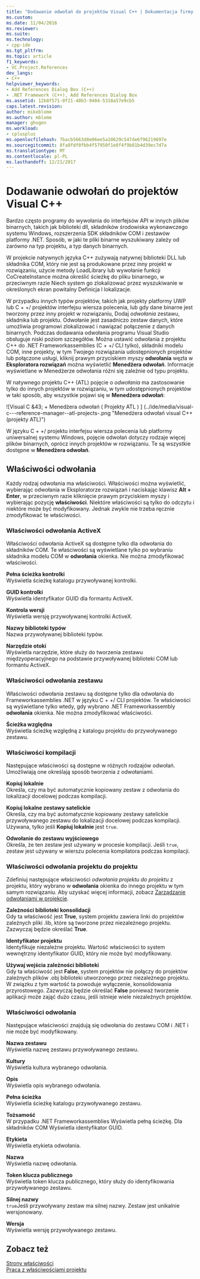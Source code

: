```yaml
---
title: "Dodawanie odwołań do projektów Visual C++ | Dokumentacja firmy Microsoft"
ms.custom: 
ms.date: 11/04/2016
ms.reviewer: 
ms.suite: 
ms.technology:
- cpp-ide
ms.tgt_pltfrm: 
ms.topic: article
f1_keywords:
- VC.Project.References
dev_langs:
- C++
helpviewer_keywords:
- Add References Dialog Box (C++)
- .NET Framework (C++), Add References Dialog Box
ms.assetid: 12b8f571-0f21-40b3-9404-5318a57e9cb5
caps.latest.revision: 
author: mikeblome
ms.author: mblome
manager: ghogen
ms.workload:
- cplusplus
ms.openlocfilehash: 7bacb5663d8e06ee5a10629c547de6f96219697e
ms.sourcegitcommit: 8fa8fdf0fbb4f57950f1e8f4f9b81b4d39ec7d7a
ms.translationtype: MT
ms.contentlocale: pl-PL
ms.lasthandoff: 12/21/2017
---
```

# <a name="adding-references-in-visual-c-projects"></a>Dodawanie odwołań do projektów Visual C++
Bardzo często programy do wywołania do interfejsów API w innych plików binarnych, takich jak biblioteki dll, składników środowiska wykonawczego systemu Windows, rozszerzenia SDK składników COM i zestawów platformy .NET. Sposób, w jaki te pliki binarne wyszukiwany zależy od zarówno na typ projektu, a typ danych binarnych.  
  
 W projekcie natywnych języka C++ zużywają natywnej biblioteki DLL lub składnika COM, który nie jest są produkowane przez inny projekt w rozwiązaniu, użycie metody LoadLibrary lub wywołanie funkcji CoCreateInstance można określić ścieżkę do pliku binarnego, w przeciwnym razie Niech system go zlokalizować przez wyszukiwanie w określonych ekran powitalny Definicja l lokalizacje.  
  
 W przypadku innych typów projektów, takich jak projekty platformy UWP lub C + +/ projektów interfejsu wiersza polecenia, lub gdy dane binarne jest tworzony przez inny projekt w rozwiązaniu, Dodaj *odwołania* zestawu, składnika lub projektu.   Odwołanie jest zasadniczo zestaw danych, które umożliwia programowi zlokalizować i nawiązać połączenie z danych binarnych.       Podczas dodawania odwołania programu Visual Studio obsługuje niski poziom szczegółów. Można ustawić odwołania z projektu C++ do .NET Frameworkassemblies (C + +/ CLI tylko), składniki modelu COM, inne projekty, w tym Twojego rozwiązania udostępnionych projektów lub połączone usługi, kliknij prawym przyciskiem myszy **odwołania** węzła w **Eksploratora rozwiązań** można wyświetlić **Menedżera odwołań**. Informacje wyświetlane w Menedżerze odwołania różni się zależnie od typu projektu.  
  
 W natywnego projektu C++ (ATL) pojęcie o *odwołania* ma zastosowanie tylko do innych projektów w rozwiązaniu, w tym udostępnionych projektów w taki sposób, aby wszystkie pojawi się w **Menedżera odwołań**:  
  
 ![Visual C &43; &#43; Menedżera odwołań &#40; Projekty ATL &#41; ] (../ide/media/visual-c---reference-manager--atl-projects-.png "Menedżera odwołań visual C++ (projekty ATL)")  
  
 W języku C + +/ projektu interfejsu wiersza polecenia lub platformy uniwersalnej systemu Windows, pojęcie odwołań dotyczy rodzaje więcej plików binarnych, oprócz innych projektów w rozwiązaniu.  Te są wszystkie dostępne w **Menedżera odwołań**.
  
## <a name="reference-properties"></a>Właściwości odwołania  
 Każdy rodzaj odwołania ma właściwości. Właściwości można wyświetlić, wybierając odwołania w Eksploratorze rozwiązań i naciskając klawisz **Alt + Enter**, w przeciwnym razie kliknięcie prawym przyciskiem myszy i wybierając pozycję **właściwości**. Niektóre właściwości są tylko do odczytu i niektóre może być modyfikowany. Jednak zwykle nie trzeba ręcznie zmodyfikować te właściwości.  
  
### <a name="activex-reference-properties"></a>Właściwości odwołania ActiveX  
 Właściwości odwołania ActiveX są dostępne tylko dla odwołania do składników COM. Te właściwości są wyświetlane tylko po wybraniu składnika modelu COM w **odwołania** okienka. Nie można zmodyfikować właściwości.  
  
 **Pełna ścieżka kontrolki**  
 Wyświetla ścieżkę katalogu przywoływanej kontrolki.  
  
 **GUID kontrolki**  
 Wyświetla identyfikator GUID dla formantu ActiveX.  
  
 **Kontrola wersji**  
 Wyświetla wersję przywoływanej kontrolki ActiveX.  
  
 **Nazwy biblioteki typów**  
 Nazwa przywoływanej biblioteki typów.  
  
 **Narzędzie otoki**  
 Wyświetla narzędzie, które służy do tworzenia zestawu międzyoperacyjnego na podstawie przywoływanej biblioteki COM lub formantu ActiveX.  
  
### <a name="assembly-reference-properties"></a>Właściwości odwołania zestawu  
 Właściwości odwołania zestawu są dostępne tylko dla odwołania do Frameworkassemblies .NET w języku C + +/ CLI projektów. Te właściwości są wyświetlane tylko wtedy, gdy wybrano .NET Frameworkassembly **odwołania** okienka. Nie można zmodyfikować właściwości.  
  
 **Ścieżka względna**  
 Wyświetla ścieżkę względną z katalogu projektu do przywoływanego zestawu.  
  
### <a name="build-properties"></a>Właściwości kompilacji  
 Następujące właściwości są dostępne w różnych rodzajów odwołań. Umożliwiają one określają sposób tworzenia z odwołaniami.  
  
 **Kopiuj lokalnie**  
 Określa, czy ma być automatycznie kopiowany zestaw z odwołania do lokalizacji docelowej podczas kompilacji.  
  
 **Kopiuj lokalne zestawy satelickie**  
 Określa, czy ma być automatycznie kopiowany zestawy satelickie przywoływanego zestawu do lokalizacji docelowej podczas kompilacji. Używana, tylko jeśli **Kopiuj lokalnie** jest `true`.  
  
 **Odwołanie do zestawu wyjściowego**  
 Określa, że ten zestaw jest używany w procesie kompilacji. Jeśli `true`, zestaw jest używany w wierszu polecenia kompilatora podczas kompilacji.  
  
### <a name="project-to-project-reference-properties"></a>Właściwości odwołania projektu do projektu  
 Zdefiniuj następujące właściwości *odwołania projektu do projektu* z projektu, który wybrano w **odwołania** okienka do innego projektu w tym samym rozwiązaniu. Aby uzyskać więcej informacji, zobacz [Zarządzanie odwołaniami w projekcie](/visualstudio/ide/managing-references-in-a-project).  
  
 **Zależności biblioteki konsolidacji**  
 Gdy ta właściwość jest **True**, system projektu zawiera linki do projektów zależnych pliki .lib, które są tworzone przez niezależnego projektu. Zazwyczaj będzie określać **True**.  
  
 **Identyfikator projektu**  
 Identyfikuje niezależne projektu. Wartość właściwości to system wewnętrzny identyfikator GUID, który nie może być modyfikowany.  
  
 **Używaj wejścia zależności biblioteki**  
 Gdy ta właściwość jest **False**, system projektów nie połączy do projektów zależnych plików .obj biblioteki utworzonego przez niezależnego projektu. W związku z tym wartość ta powoduje wyłączenie, konsolidowania przyrostowego. Zazwyczaj będzie określać **False** ponieważ tworzenie aplikacji może zająć dużo czasu, jeśli istnieje wiele niezależnych projektów.  
  
### <a name="reference-properties"></a>Właściwości odwołania  
 Następujące właściwości znajdują się odwołania do zestawu COM i .NET i nie może być modyfikowany.  
  
 **Nazwa zestawu**  
 Wyświetla nazwę zestawu przywoływanego zestawu.  
  
 **Kultury**  
 Wyświetla kultura wybranego odwołania.  
  
 **Opis**  
 Wyświetla opis wybranego odwołania.  
  
 **Pełna ścieżka**  
 Wyświetla ścieżkę katalogu przywoływanego zestawu.  
  
 **Tożsamość**  
 W przypadku .NET Frameworkassemblies Wyświetla pełną ścieżkę. Dla składników COM Wyświetla identyfikator GUID.  
  
 **Etykieta**  
 Wyświetla etykieta odwołania.  
  
 **Nazwa**  
 Wyświetla nazwę odwołania.  
  
 **Token klucza publicznego**  
 Wyświetla token klucza publicznego, który służy do identyfikowania przywoływanego zestawu.  
  
 **Silnej nazwy**  
 `true`Jeśli przywoływany zestaw ma silnej nazwy. Zestaw jest unikalnie wersjonowany.  
  
 **Wersja**  
 Wyświetla wersję przywoływanego zestawu.  
  
## <a name="see-also"></a>Zobacz też  
 [Strony właściwości](../ide/property-pages-visual-cpp.md)   
 [Praca z właściwościami projektu](../ide/working-with-project-properties.md)